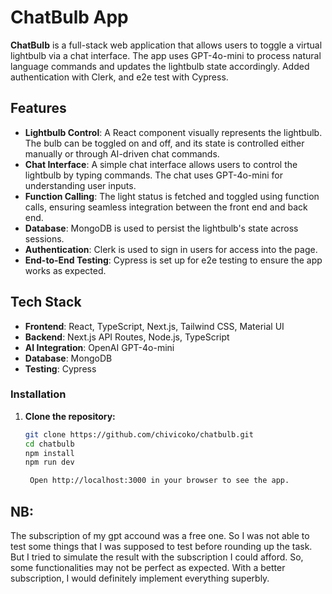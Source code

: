 # ChatBulb App

**ChatBulb** is a full-stack web application that allows users to toggle a virtual lightbulb via a chat interface. The app uses GPT-4o-mini to process natural language commands and updates the lightbulb state accordingly. Added authentication with Clerk, and e2e test with Cypress.

## Features

- **Lightbulb Control**: A React component visually represents the lightbulb. The bulb can be toggled on and off, and its state is controlled either manually or through AI-driven chat commands.
- **Chat Interface**: A simple chat interface allows users to control the lightbulb by typing commands. The chat uses GPT-4o-mini for understanding user inputs.
- **Function Calling**: The light status is fetched and toggled using function calls, ensuring seamless integration between the front end and back end.
- **Database**: MongoDB is used to persist the lightbulb's state across sessions.
- **Authentication**: Clerk is used to sign in users for access into the page.
- **End-to-End Testing**: Cypress is set up for e2e testing to ensure the app works as expected.

## Tech Stack

- **Frontend**: React, TypeScript, Next.js, Tailwind CSS, Material UI
- **Backend**: Next.js API Routes, Node.js, TypeScript
- **AI Integration**: OpenAI GPT-4o-mini
- **Database**: MongoDB
- **Testing**: Cypress

### Installation

1. **Clone the repository:**

   ```bash
   git clone https://github.com/chivicoko/chatbulb.git
   cd chatbulb
   npm install
   npm run dev

    Open http://localhost:3000 in your browser to see the app.


## NB: 
The subscription of my gpt accound was a free one. So I was not able to test some things that I was supposed to test before rounding up the task. But I tried to simulate the result with the subscription I could afford. 
So, some functionalities may not be perfect as expected. With a better subscription, I would definitely implement everything superbly.